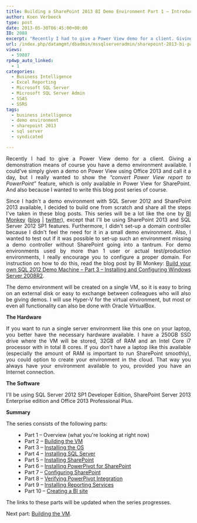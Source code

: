 ```yaml
---
title: Building a SharePoint 2013 BI Demo Environment Part 1 – Introduction
author: Koen Verbeeck
type: post
date: 2013-05-30T06:45:00+00:00
ID: 2088
excerpt: "Recently I had to give a Power View demo for a client. Giving a demonstration means of course you have a demo environment available. I could've simply given a demo on Power View using Office 2013 and call it a day, but I really wanted to show the “conve&hellip;"
url: /index.php/datamgmt/dbadmin/mssqlserveradmin/sharepoint-2013-bi-part-1/
views:
  - 59887
rp4wp_auto_linked:
  - 1
categories:
  - Business Intelligence
  - Excel Reporting
  - Microsoft SQL Server
  - Microsoft SQL Server Admin
  - SSAS
  - SSRS
tags:
  - business intelligence
  - demo environment
  - sharepoint 2013
  - sql server
  - syndicated

---
```

<p class="MsoNormal" style="text-align: justify;">
  Recently I had to give a Power View demo for a client. Giving a demonstration means of course you have a demo environment available. I could've simply given a demo on Power View using Office 2013 and call it a day, but I really wanted to show the <em>“convert Power View report to PowerPoint”</em> feature, which is only available in Power View for SharePoint. And also because I wanted to write this blog post series of course.
</p>

<p class="MsoNormal" style="text-align: justify;">
  Since I hadn't a demo environment with SQL Server 2012 and SharePoint 2013 available, I decided to build one from scratch and share all the steps I've taken in these blog posts. This series will be a lot like the one by <a href="http://www.bimonkey.com/2012/04/build-your-own-sql2012-demo-machine-part-1-preparation-summary/">BI Monkey</a> (<a href="http://www.bimonkey.com/">blog</a> | <a href="https://twitter.com/BI_Monkey">twitter</a>), except that I'll be using SharePoint 2013 and SQL Server 2012 SP1 features. Furthermore, I didn't set-up a domain controller because I didn't feel the need for it in a small demo environment. Also, I wanted to test out if it was possible to set-up such an environment missing a demo controller without SharePoint going into a tantrum. For demo environments used by more than 1 user or actual test/production environments, I really encourage you to configure a proper domain. For instruction on how to do this, read the blog post by BI Monkey: <a href="http://www.bimonkey.com/2012/04/build-your-own-sql-2012-demo-machine-part-3-installing-and-configuring-windows-server-2008r2/">Build your own SQL 2012 Demo Machine – Part 3 – Installing and Configuring Windows Server 2008R2</a>.
</p>

<p class="MsoNormal" style="text-align: justify;">
  The demo environment will be created on a single VM, so it is easy to bring on an external disk or easy to exchange between colleagues who will also be giving demos. I will use Hyper-V for the virtual environment, but most or even all functionality can also be done with Oracle VirtualBox.
</p>

<p class="MsoNormal" style="text-align: justify;">
  <strong>The Hardware</strong>
</p>

<p class="MsoNormal" style="text-align: justify;">
  If you want to run a single server environment like this one on your laptop, you better have the necessary hardware available. I have a 250GB SSD drive where the VM will be stored, 32GB of RAM and an Intel Core i7 processor with in total 8 cores. If you don't have a laptop like this available (especially the amount of RAM is important to run SharePoint smoothly), you could option to create your environment in the cloud. That way you always have your environment available to you, provided you have an Internet connection.
</p>

<p class="MsoNormal" style="text-align: justify;">
  <strong>The Software</strong>
</p>

<p class="MsoNormal" style="text-align: justify;">
  I'll be using SQL Server 2012 SP1 Developer Edition, SharePoint Server 2013 Enterprise edition and Office 2013 Professional Plus.
</p>

<p class="MsoNormal" style="text-align: justify;">
  <strong>Summary</strong>
</p>

<p class="MsoNormal" style="text-align: justify;">
  The series consists of the following parts:
</p>

<ul style="margin-left:20pt;list-style-position:outside;">
  <li>
    <span style="text-indent: -18pt;" lang="EN-US">Part 1 – Overview (what you're looking at right now)</span>
  </li>
  <li>
    <span style="text-indent: -18pt;"></span><span style="text-indent: -18pt;">Part 2 – <a href="/index.php/DataMgmt/business-intelligence-1/sharepoint-2013-bi-part-2">Building the VM</a></span>
  </li>
  <li>
    <span style="text-indent: -18pt;">Part 3 – <a href="/index.php/DataMgmt/business-intelligence-1/sharepoint-2013-bi-part-3">Installing the OS</a></span>
  </li>
  <li>
    <span style="text-indent: -18pt;">Part 4 – <a href="/index.php/DataMgmt/business-intelligence-1/sharepoint-2013-bi-part-4">Installing SQL Server</a></span>
  </li>
  <li>
    <span style="text-indent: -18pt;">Part 5 – <a href="/index.php/DataMgmt/business-intelligence-1/sharepoint-2013-bi-part-5">Installing SharePoint</a></span>
  </li>
  <li>
    <span style="text-indent: -18pt;">Part 6 – <a href="/index.php/DataMgmt/business-intelligence-1/sharepoint-2013-bi-part-6">Installing PowerPivot for SharePoint</a></span>
  </li>
  <li>
    <span style="text-indent: -18pt;">Part 7 – <a href="/index.php/DataMgmt/business-intelligence-1/sharepoint-2013-bi-part-7">Configuring SharePoint</a></span>
  </li>
  <li>
    <span style="text-indent: -18pt;">Part 8 – <a href="/index.php/DataMgmt/business-intelligence-1/sharepoint-2013-bi-part-8">Verifying PowerPivot Integration</a></span>
  </li>
  <li>
    <span style="text-indent: -18pt;">Part 9 – <a href="/index.php/DataMgmt/business-intelligence-1/sharepoint-2013-bi-part-9">Installing Reporting Services</a></span>
  </li>
  <li>
    <span style="text-indent: -18pt;">Part 10 – <a href="/index.php/DataMgmt/business-intelligence-1/sharepoint-2013-bi-part-10">Creating a BI site</a></span>
  </li>
</ul>

<p class="MsoNormal" style="text-align: justify;">
  The links to these parts will be updated when the series progresses.
</p>

<p class="MsoNormal" style="text-align: justify;">
  Next part: <a href="/index.php/DataMgmt/business-intelligence-1/sharepoint-2013-bi-part-2">Building the VM</a>.
</p>